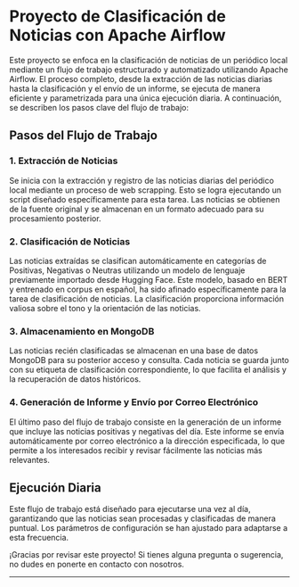 # Proyecto de Clasificación de Noticias con Apache Airflow

Este proyecto se enfoca en la clasificación de noticias de un periódico local mediante un flujo de trabajo estructurado y automatizado utilizando Apache Airflow. El proceso completo, desde la extracción de las noticias diarias hasta la clasificación y el envío de un informe, se ejecuta de manera eficiente y parametrizada para una única ejecución diaria. A continuación, se describen los pasos clave del flujo de trabajo:

## Pasos del Flujo de Trabajo

### 1. Extracción de Noticias

Se inicia con la extracción y registro de las noticias diarias del periódico local mediante un proceso de web scrapping. Esto se logra ejecutando un script diseñado específicamente para esta tarea. Las noticias se obtienen de la fuente original y se almacenan en un formato adecuado para su procesamiento posterior.

### 2. Clasificación de Noticias

Las noticias extraídas se clasifican automáticamente en categorías de Positivas, Negativas o Neutras utilizando un modelo de lenguaje previamente importado desde Hugging Face. Este modelo, basado en BERT y entrenado en corpus en español, ha sido afinado específicamente para la tarea de clasificación de noticias. La clasificación proporciona información valiosa sobre el tono y la orientación de las noticias.

### 3. Almacenamiento en MongoDB

Las noticias recién clasificadas se almacenan en una base de datos MongoDB para su posterior acceso y consulta. Cada noticia se guarda junto con su etiqueta de clasificación correspondiente, lo que facilita el análisis y la recuperación de datos históricos.

### 4. Generación de Informe y Envío por Correo Electrónico

El último paso del flujo de trabajo consiste en la generación de un informe que incluye las noticias positivas y negativas del día. Este informe se envía automáticamente por correo electrónico a la dirección especificada, lo que permite a los interesados recibir y revisar fácilmente las noticias más relevantes.

## Ejecución Diaria

Este flujo de trabajo está diseñado para ejecutarse una vez al día, garantizando que las noticias sean procesadas y clasificadas de manera puntual. Los parámetros de configuración se han ajustado para adaptarse a esta frecuencia.

¡Gracias por revisar este proyecto! Si tienes alguna pregunta o sugerencia, no dudes en ponerte en contacto con nosotros.

---

